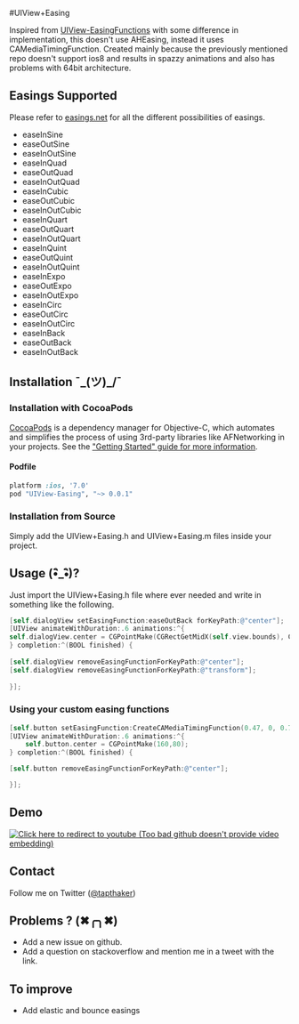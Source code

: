 #UIView+Easing

Inspired from [UIView-EasingFunctions](https://github.com/zrxq/UIView-EasingFunctions)  with some difference in implementation, this doesn't use AHEasing, instead it uses CAMediaTimingFunction. Created mainly because the previously mentioned repo doesn't support ios8 and results in spazzy animations and also has problems with 64bit architecture.

## Easings Supported 

Please refer to [easings.net](http://easings.net) for all the different possibilities of easings.

* easeInSine
* easeOutSine
* easeInOutSine 
* easeInQuad
* easeOutQuad
* easeInOutQuad 
* easeInCubic
* easeOutCubic
* easeInOutCubic
* easeInQuart
* easeOutQuart
* easeInOutQuart
* easeInQuint
* easeOutQuint
* easeInOutQuint
* easeInExpo
* easeOutExpo
* easeInOutExpo 
* easeInCirc
* easeOutCirc
* easeInOutCirc 
* easeInBack
* easeOutBack
* easeInOutBack 

## Installation  ¯\_(ツ)_/¯

### Installation with CocoaPods

[CocoaPods](http://cocoapods.org) is a dependency manager for Objective-C, which automates and simplifies the process of using 3rd-party libraries like AFNetworking in your projects. See the ["Getting Started" guide for more information](https://github.com/AFNetworking/AFNetworking/wiki/Getting-Started-with-AFNetworking).

#### Podfile

```ruby
platform :ios, '7.0'
pod "UIView-Easing", "~> 0.0.1"
```

### Installation from Source

Simply add the UIView+Easing.h and UIView+Easing.m files inside your project. 

## Usage (•ิ_•ิ)?

Just import the UIView+Easing.h file where ever needed and write in something like the following.

```objective-c
[self.dialogView setEasingFunction:easeOutBack forKeyPath:@"center"];
[UIView animateWithDuration:.6 animations:^{
self.dialogView.center = CGPointMake(CGRectGetMidX(self.view.bounds), CGRectGetMidY(self.view.bounds));
} completion:^(BOOL finished) {
        
[self.dialogView removeEasingFunctionForKeyPath:@"center"];
[self.dialogView removeEasingFunctionForKeyPath:@"transform"];
        
}];
```
    	
### Using your custom easing functions

```objective-c
[self.button setEasingFunction:CreateCAMediaTimingFunction(0.47, 0, 0.745, 0.715) forKeyPath:@"center"];
[UIView animateWithDuration:.6 animations:^{
	self.button.center = CGPointMake(160,80);
} completion:^(BOOL finished) {

[self.button removeEasingFunctionForKeyPath:@"center"];

}];
```
    	
## Demo


[![Click here to redirect to youtube (Too bad github doesn't provide video embedding)](http://img.youtube.com/vi/VBGnVLRq49s/0.jpg)](http://youtu.be/VBGnVLRq49s)


## Contact


Follow me on Twitter ([@tapthaker](https://twitter.com/tapthaker))


## Problems ? (✖╭╮✖)

* Add a new issue on github.
* Add a question on stackoverflow and mention me in a tweet with the link.

## To improve

* Add elastic and bounce easings